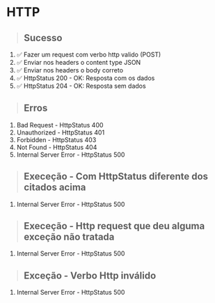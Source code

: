# HTTP

> ## Sucesso
1. ✅ Fazer um request com verbo http valido (POST)
2. ✅ Enviar nos headers o content type JSON
3. ✅ Enviar nos headers o body correto
4. ✅ HttpStatus 200 - OK: Resposta com os dados
5. ✅ HttpStatus 204 - OK: Resposta sem dados

> ## Erros
1. Bad Request - HttpStatus 400
2. Unauthorized - HttpStatus 401
3. Forbidden - HttpStatus 403
4. Not Found - HttpStatus 404
5. Internal Server Error - HttpStatus 500

> ## Execeção - Com HttpStatus diferente dos citados acima
1. Internal Server Error - HttpStatus 500

> ## Execeção - Http request que deu alguma exceção não tratada
1. Internal Server Error - HttpStatus 500

> ## Exceção - Verbo Http inválido
1. Internal Server Error - HttpStatus 500
